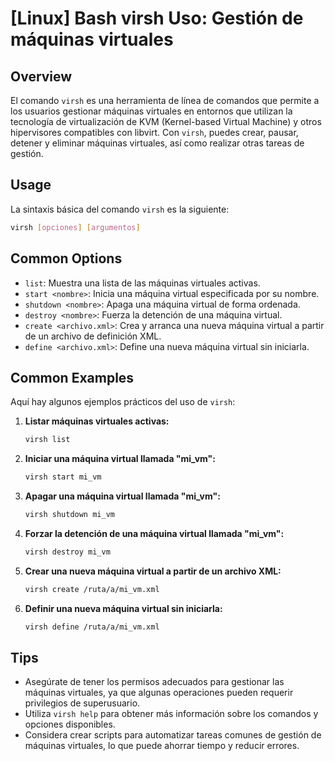 # [Linux] Bash virsh Uso: Gestión de máquinas virtuales

## Overview
El comando `virsh` es una herramienta de línea de comandos que permite a los usuarios gestionar máquinas virtuales en entornos que utilizan la tecnología de virtualización de KVM (Kernel-based Virtual Machine) y otros hipervisores compatibles con libvirt. Con `virsh`, puedes crear, pausar, detener y eliminar máquinas virtuales, así como realizar otras tareas de gestión.

## Usage
La sintaxis básica del comando `virsh` es la siguiente:

```bash
virsh [opciones] [argumentos]
```

## Common Options
- `list`: Muestra una lista de las máquinas virtuales activas.
- `start <nombre>`: Inicia una máquina virtual especificada por su nombre.
- `shutdown <nombre>`: Apaga una máquina virtual de forma ordenada.
- `destroy <nombre>`: Fuerza la detención de una máquina virtual.
- `create <archivo.xml>`: Crea y arranca una nueva máquina virtual a partir de un archivo de definición XML.
- `define <archivo.xml>`: Define una nueva máquina virtual sin iniciarla.

## Common Examples
Aquí hay algunos ejemplos prácticos del uso de `virsh`:

1. **Listar máquinas virtuales activas:**
   ```bash
   virsh list
   ```

2. **Iniciar una máquina virtual llamada "mi_vm":**
   ```bash
   virsh start mi_vm
   ```

3. **Apagar una máquina virtual llamada "mi_vm":**
   ```bash
   virsh shutdown mi_vm
   ```

4. **Forzar la detención de una máquina virtual llamada "mi_vm":**
   ```bash
   virsh destroy mi_vm
   ```

5. **Crear una nueva máquina virtual a partir de un archivo XML:**
   ```bash
   virsh create /ruta/a/mi_vm.xml
   ```

6. **Definir una nueva máquina virtual sin iniciarla:**
   ```bash
   virsh define /ruta/a/mi_vm.xml
   ```

## Tips
- Asegúrate de tener los permisos adecuados para gestionar las máquinas virtuales, ya que algunas operaciones pueden requerir privilegios de superusuario.
- Utiliza `virsh help` para obtener más información sobre los comandos y opciones disponibles.
- Considera crear scripts para automatizar tareas comunes de gestión de máquinas virtuales, lo que puede ahorrar tiempo y reducir errores.